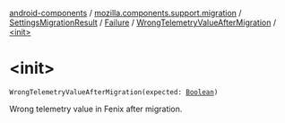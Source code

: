 [android-components](../../../../index.md) / [mozilla.components.support.migration](../../../index.md) / [SettingsMigrationResult](../../index.md) / [Failure](../index.md) / [WrongTelemetryValueAfterMigration](index.md) / [&lt;init&gt;](./-init-.md)

# &lt;init&gt;

`WrongTelemetryValueAfterMigration(expected: `[`Boolean`](https://kotlinlang.org/api/latest/jvm/stdlib/kotlin/-boolean/index.html)`)`

Wrong telemetry value in Fenix after migration.

